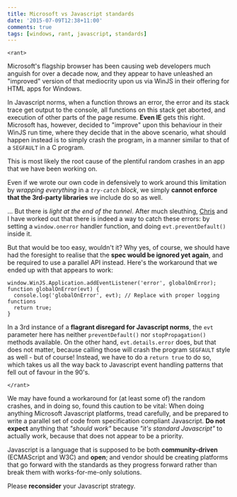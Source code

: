 ```yaml
---
title: Microsoft vs Javascript standards
date: '2015-07-09T12:38+11:00'
comments: true
tags: [windows, rant, javascript, standards]
---
```


`<rant>`

Microsoft's flagship browser has been causing web developers much anguish
for over a decade now,
and they appear to have unleashed an "improved" version of that mediocrity
upon us via WinJS in their offering for HTML apps for Windows.

In Javascript norms, when a function throws an error,
the error and its stack trace get output to the console,
all functions on this stack get aborted,
and execution of other parts of the page resume.
**Even IE** gets this right.
Microsoft has, however, decided to "improve" upon this behaviour
in their WinJS run time, where they decide that in the above scenario,
what should happen instead is to simply crash the program,
in a manner similar to that of a `SEGFAULT` in a C program.

This is most likely the root cause of the plentiful random crashes
in an app that we have been working on.

Even if we wrote our own code in defensively to work around this limitation
by *wrapping everything* in a *`try-catch` block*,
we simply **cannot enforce that the 3rd-party libraries**
we include do so as well.

... But there is *light at the end of the tunnel*.
After much sleuthing, [Chris](https://github.com/impaler)
and I have worked out that there is indeed a way to catch these errors:
by setting a `window.onerror` handler function,
and doing `evt.preventDefault()` inside it.

But that would be too easy, wouldn't it?
Why yes, of course, we should have had the foresight to realise that
the **spec would be ignored yet again**,
and be required to use a parallel API instead.
Here's the workaround that we ended up with that appears to work:

```
window.WinJS.Application.addEventListener('error', globalOnError);
function globalOnError(evt) {
  console.log('globalOnError', evt); // Replace with proper logging functions
  return true;
}
```

In a 3rd instance of a **flagrant disregard for Javascript norms**,
the `evt` parameter here has neither
`preventDefault()` nor `stopPropagation()` methods available.
On the other hand, `evt.details.error` does,
but that does not matter,
because calling those will crash the program `SEGFAULT` style as well -
but of course!
Instead, we have to do a `return true` to do so,
which takes us all the way back to Javascript event handling patterns
that fell out of favour in the 90's.

`</rant>`

We may have found a workaround for (at least some of) the random crashes,
and in doing so, found this caution to be vital:
When doing anything Microsoft Javascript platforms,
tread carefully, and be prepared to write a parallel set of code
from specification compliant Javascript.
**Do not expect** anything that *"should work"*
because *"it's standard Javascript"* to actually work,
because that does not appear to be a priority.

Javascript is a language that is supposed to be both
**community-driven** (ECMAScript and W3C) and **open**;
and vendor should be creating platforms that go forward
with the standards as they progress forward rather than break them
with works-for-me-only solutions.

Please **reconsider** your Javascript strategy.
